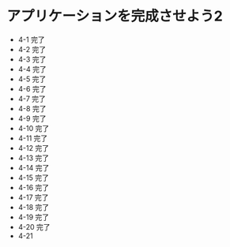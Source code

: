 # アプリケーションを完成させよう2
- 4-1 完了
- 4-2 完了
- 4-3 完了
- 4-4 完了
- 4-5 完了
- 4-6 完了
- 4-7 完了
- 4-8 完了
- 4-9 完了
- 4-10 完了
- 4-11 完了
- 4-12 完了
- 4-13 完了
- 4-14 完了
- 4-15 完了
- 4-16 完了
- 4-17 完了
- 4-18 完了
- 4-19 完了
- 4-20 完了
- 4-21 